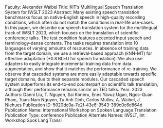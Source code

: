 Faculty: Alexander Waibel
Title: KIT’s Multilingual Speech Translation System for IWSLT 2023
Abstract: Many existing speech translation benchmarks focus on native-English speech in high-quality recording conditions, which often do not match the conditions in real-life use-cases. In this paper, we describe our speech translation system for the multilingual track of IWSLT 2023, which focuses on the translation of scientific conference talks. The test condition features accented input speech and terminology-dense contents. The tasks requires translation into 10 languages of varying amounts of resources. In absence of training data from the target domain, we use a retrieval-based approach (kNN-MT) for effective adaptation (+0.8 BLEU for speech translation). We also use adapters to easily integrate incremental training data from data augmentation, and show that it matches the performance of re-training. We observe that cascaded systems are more easily adaptable towards specific target domains, due to their separate modules. Our cascaded speech system outperforms its end-to-end counterpart on scientific talk translation, although their performance remains similar on TED talks.
Year: 2023
Authors: Danni Liu, T. Nguyen, Sai Koneru, Enes Yavuz Ugan, Ngoc-Quan Pham, Tuan-Nam Nguyen, Tu Anh Dinh, Carlos Mullov, A. Waibel, J. Niehues
Publication ID: 5020dc0a-7e2f-43e6-9543-389c0c6d864d
Publication Name: International Workshop on Spoken Language Translation
Publication Type: conference
Publication Alternate Names: IWSLT, Int Workshop Spok Lang Transl
